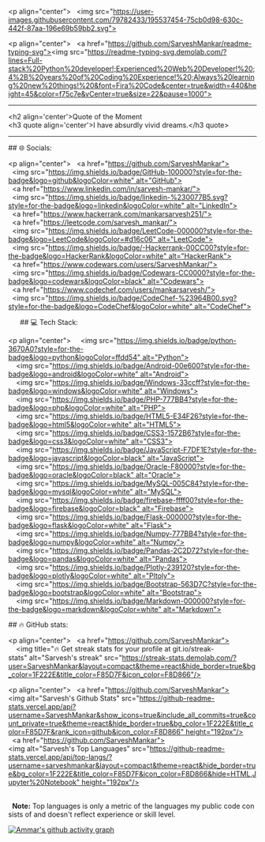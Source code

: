 <!--## 💫 About Me:--> 
 <p align="center"> 
   <img src="https://user-images.githubusercontent.com/79782433/195537454-75cb0d98-630c-442f-87aa-196e69b59bb2.svg"> 
 </p> 
  
 <p align="center"> 
   <a href="https://github.com/SarveshMankar/readme-typing-svg"><img src="https://readme-typing-svg.demolab.com/?lines=Full-stack%20Python%20developer!;Experienced%20Web%20Developer!%20;4%2B%20years%20of%20Coding%20Experience!%20;Always%20learning%20new%20things!%20&font=Fira%20Code&center=true&width=440&height=45&color=f75c7e&vCenter=true&size=22&pause=1000"></a> 
 </p> 
  
 --- 
  
 <h2 align='center'>Quote of the Moment</h2> 
 <h3 quote align='center'>I have absurdly vivid dreams.</h3 quote> 
  
 --- 
  
 ## 🌐 Socials: 
  
 <p align="center"> 
   <a href="https://github.com/SarveshMankar"> 
   <img src="https://img.shields.io/badge/GitHub-100000?style=for-the-badge&logo=github&logoColor=white" alt="GitHub"></a> 
   <a href="https://www.linkedin.com/in/sarvesh-mankar/"> 
   <img src="https://img.shields.io/badge/linkedin-%230077B5.svg?style=for-the-badge&logo=linkedin&logoColor=white" alt="LinkedIn"></a> 
   <a href="https://www.hackerrank.com/mankarsarvesh251/"> 
   <a href="https://leetcode.com/sarvesh_mankar/"> 
   <img src="https://img.shields.io/badge/LeetCode-000000?style=for-the-badge&logo=LeetCode&logoColor=#d16c06" alt="LeetCode"></a> 
   <img src="https://img.shields.io/badge/-Hackerrank-00CC00?style=for-the-badge&logo=HackerRank&logoColor=white" alt="HackerRank"></a> 
   <a href="https://www.codewars.com/users/SarveshMankar/"> 
   <img src="https://img.shields.io/badge/Codewars-CC0000?style=for-the-badge&logo=codewars&logoColor=black" alt="Codewars"></a> 
   <a href="https://www.codechef.com/users/mankarsarvesh/"> 
   <img src="https://img.shields.io/badge/CodeChef-%23964B00.svg?style=for-the-badge&logo=CodeChef&logoColor=white" alt="CodeChef"></a> 
 </p> 
    
    
 ## 💻 Tech Stack: 
  
 <p align="center"> 
     <img src="https://img.shields.io/badge/python-3670A0?style=for-the-badge&logo=python&logoColor=ffdd54" alt="Python"> 
     <img src="https://img.shields.io/badge/Android-00e600?style=for-the-badge&logo=android&logoColor=white" alt="Android"> 
     <img src="https://img.shields.io/badge/Windows-33ccff?style=for-the-badge&logo=windows&logoColor=white" alt="Windows"> 
     <img src="https://img.shields.io/badge/PHP-777BB4?style=for-the-badge&logo=php&logoColor=white" alt="PHP"> 
     <img src="https://img.shields.io/badge/HTML5-E34F26?style=for-the-badge&logo=html5&logoColor=white" alt="HTML5"> 
     <img src="https://img.shields.io/badge/CSS3-1572B6?style=for-the-badge&logo=css3&logoColor=white" alt="CSS3"> 
     <img src="https://img.shields.io/badge/JavaScript-F7DF1E?style=for-the-badge&logo=javascript&logoColor=black" alt="JavaScript"> 
     <img src="https://img.shields.io/badge/Oracle-F80000?style=for-the-badge&logo=oracle&logoColor=black" alt="Oracle"> 
     <img src="https://img.shields.io/badge/MySQL-005C84?style=for-the-badge&logo=mysql&logoColor=white" alt="MySQL"> 
     <img src="https://img.shields.io/badge/firebase-ffff00?style=for-the-badge&logo=firebase&logoColor=black" alt="Firebase"> 
     <img src="https://img.shields.io/badge/Flask-000000?style=for-the-badge&logo=flask&logoColor=white" alt="Flask"> 
     <img src="https://img.shields.io/badge/Numpy-777BB4?style=for-the-badge&logo=numpy&logoColor=white" alt="Numpy"> 
     <img src="https://img.shields.io/badge/Pandas-2C2D72?style=for-the-badge&logo=pandas&logoColor=white" alt="Pandas"> 
     <img src="https://img.shields.io/badge/Plotly-239120?style=for-the-badge&logo=plotly&logoColor=white" alt="Pltoly"> 
     <img src="https://img.shields.io/badge/Bootstrap-563D7C?style=for-the-badge&logo=bootstrap&logoColor=white" alt="Bootstrap"> 
     <img src="https://img.shields.io/badge/Markdown-000000?style=for-the-badge&logo=markdown&logoColor=white" alt="Markdown"> 
 </p> 
  
 ## 🔥 GitHub stats: 
  
 <!-- GitHub Readme Streak Stats --> 
 <p align="center"> 
   <a href="https://github.com/SarveshMankar"> 
     <img title="🔥 Get streak stats for your profile at git.io/streak-stats" alt="Sarvesh's streak" src="https://streak-stats.demolab.com/?user=SarveshMankar&layout=compact&theme=react&hide_border=true&bg_color=1F222E&title_color=F85D7F&icon_color=F8D866"/> 
   </a> 
 </p> 
  
 <p align="center"> 
   <a href="https://github.com/SarveshMankar"><img alt="Sarvesh's Github Stats" src="https://github-readme-stats.vercel.app/api?username=SarveshMankar&show_icons=true&include_all_commits=true&count_private=true&theme=react&hide_border=true&bg_color=1F222E&title_color=F85D7F&rank_icon=github&icon_color=F8D866" height="192px"/></a> 
   <a href="https://github.com/SarveshMankar"><img alt="Sarvesh's Top Languages" src="https://github-readme-stats.vercel.app/api/top-langs/?username=sarveshmankar&layout=compact&theme=react&hide_border=true&bg_color=1F222E&title_color=F85D7F&icon_color=F8D866&hide=HTML,Jupyter%20Notebook" height="192px"/></a> 
  
   <br/> 
   <b>Note:</b> Top languages is only a metric of the languages my public code consists of and doesn't reflect experience or skill level. 
 </p> 
  
  
 [![Ammar's github activity graph](https://github-readme-activity-graph.vercel.app/graph?username=SarveshMankar&bg_color=1F222E&color=F8D866&line=F85D7F&point=FFFFFF&area=true&hide_border=true)](https://github.com/SarveshMankar/github-readme-activity-graph)
